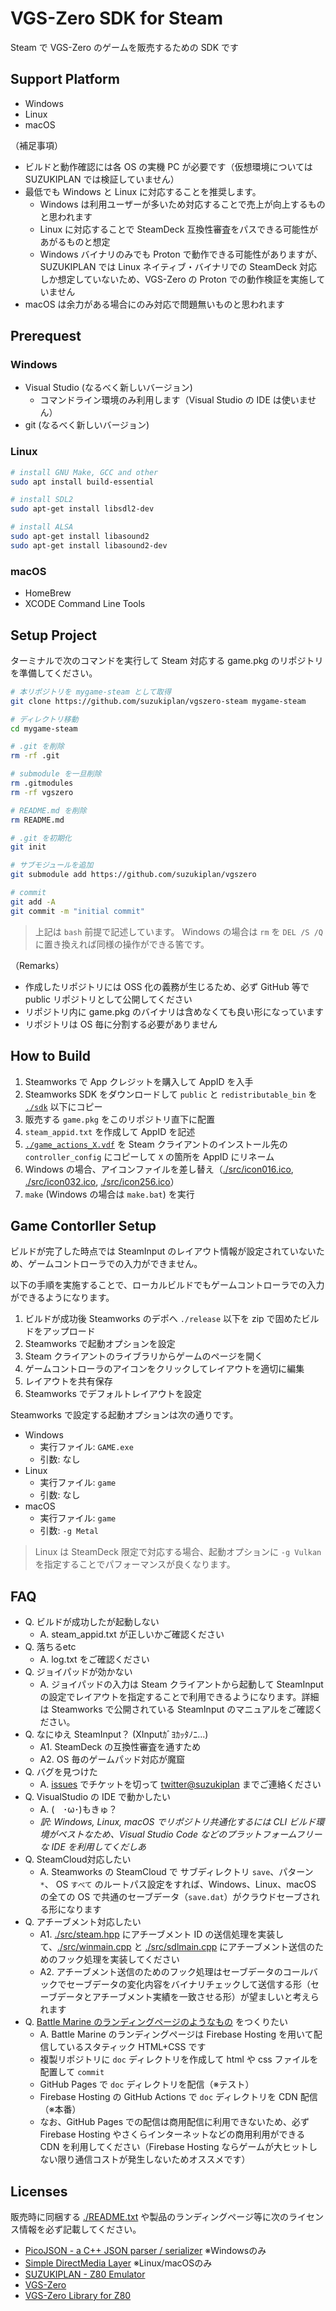 # VGS-Zero SDK for Steam

Steam で VGS-Zero のゲームを販売するための SDK です

## Support Platform

- Windows
- Linux
- macOS

（補足事項）

- ビルドと動作確認には各 OS の実機 PC が必要です（仮想環境については SUZUKIPLAN では検証していません）
- 最低でも Windows と Linux に対応することを推奨します。
  - Windows は利用ユーザーが多いため対応することで売上が向上するものと思われます
  - Linux に対応することで SteamDeck 互換性審査をパスできる可能性があがるものと想定
  - Windows バイナリのみでも Proton で動作できる可能性がありますが、SUZUKIPLAN では Linux ネイティブ・バイナリでの SteamDeck 対応しか想定していないため、VGS-Zero の Proton での動作検証を実施していません
- macOS は余力がある場合にのみ対応で問題無いものと思われます

## Prerequest

### Windows

- Visual Studio (なるべく新しいバージョン)
  - コマンドライン環境のみ利用します（Visual Studio の IDE は使いません）
- git (なるべく新しいバージョン)

### Linux

```bash
# install GNU Make, GCC and other
sudo apt install build-essential

# install SDL2
sudo apt-get install libsdl2-dev

# install ALSA
sudo apt-get install libasound2
sudo apt-get install libasound2-dev
```

### macOS

- HomeBrew
- XCODE Command Line Tools

## Setup Project

ターミナルで次のコマンドを実行して Steam 対応する game.pkg のリポジトリを準備してください。

```bash
# 本リポジトリを mygame-steam として取得
git clone https://github.com/suzukiplan/vgszero-steam mygame-steam

# ディレクトリ移動
cd mygame-steam

# .git を削除
rm -rf .git

# submodule を一旦削除
rm .gitmodules
rm -rf vgszero

# README.md を削除
rm README.md

# .git を初期化
git init

# サブモジュールを追加
git submodule add https://github.com/suzukiplan/vgszero

# commit
git add -A
git commit -m "initial commit"
```

> 上記は `bash` 前提で記述しています。
> Windows の場合は `rm` を `DEL /S /Q` に置き換えれば同様の操作ができる筈です。

（Remarks）

- 作成したリポジトリには OSS 化の義務が生じるため、必ず GitHub 等で public リポジトリとして公開してください
- リポジトリ内に game.pkg のバイナリは含めなくても良い形になっています
- リポジトリは OS 毎に分割する必要がありません

## How to Build

1. Steamworks で App クレジットを購入して AppID を入手
2. Steamworks SDK をダウンロードして `public` と `redistributable_bin` を [`./sdk`](./sdk) 以下にコピー
3. 販売する `game.pkg` をこのリポジトリ直下に配置
4. `steam_appid.txt` を作成して AppID を記述
5. [`./game_actions_X.vdf`](./game_actions_X.vdf) を Steam クライアントのインストール先の `controller_config` にコピーして `X` の箇所を AppID にリネーム
6. Windows の場合、アイコンファイルを差し替え（[./src/icon016.ico](./src/icon016.ico), [./src/icon032.ico](./src/icon032.ico), [./src/icon256.ico](./src/icon256.ico)）
7. `make` (Windows の場合は `make.bat`) を実行

## Game Contorller Setup

ビルドが完了した時点では SteamInput のレイアウト情報が設定されていないため、ゲームコントローラでの入力ができません。

以下の手順を実施することで、ローカルビルドでもゲームコントローラでの入力ができるようになります。

1. ビルドが成功後 Steamworks のデポへ `./release` 以下を zip で固めたビルドをアップロード
2. Steamworks で起動オプションを設定
3. Steam クライアントのライブラリからゲームのページを開く
4. ゲームコントローラのアイコンをクリックしてレイアウトを適切に編集
5. レイアウトを共有保存
6. Steamworks でデフォルトレイアウトを設定

Steamworks で設定する起動オプションは次の通りです。

- Windows
  - 実行ファイル: `GAME.exe`
  - 引数: なし
- Linux
  - 実行ファイル: `game`
  - 引数: なし
- macOS
  - 実行ファイル: `game`
  - 引数: `-g Metal`

> Linux は SteamDeck 限定で対応する場合、起動オプションに `-g Vulkan` を指定することでパフォーマンスが良くなります。

## FAQ

- Q. ビルドが成功したが起動しない
  - A. steam_appid.txt が正しいかご確認ください
- Q. 落ちるetc
  - A. log.txt をご確認ください
- Q. ジョイパッドが効かない
  - A. ジョイパッドの入力は Steam クライアントから起動して SteamInput の設定でレイアウトを指定することで利用できるようになります。詳細は Steamworks で公開されている SteamInput のマニュアルをご確認ください。
- Q. なにゆえ SteamInput？ (XInputｶﾞﾖｶｯﾀﾉﾆ...)
  - A1. SteamDeck の互換性審査を通すため
  - A2. OS 毎のゲームパッド対応が魔窟
- Q. バグを見つけた
  - A. [issues](https://github.com/suzukiplan/vgszero-steam/issues) でチケットを切って [twitter@suzukiplan](https://twitter.com/suzukiplan) までご連絡ください
- Q. VisualStudio の IDE で動かしたい
  - A. (　･ω･)もきゅ？
  - _訳: Windows, Linux, macOS でリポジトリ共通化するには CLI ビルド環境がベストなため、Visual Studio Code などのプラットフォームフリーな IDE を利用してくだしあ_
- Q. SteamCloud対応したい
  - A. Steamworks の SteamCloud で サブディレクトリ `save`、パターン `*`、 OS `すべて` のルートパス設定をすれば、Windows、Linux、macOS の全ての OS で共通のセーブデータ（`save.dat`）がクラウドセーブされる形になります
- Q. アチーブメント対応したい
  - A1. [./src/steam.hpp](./src/steam.hpp) にアチーブメント ID の送信処理を実装して、[./src/winmain.cpp](./src/winmain.cpp) と [./src/sdlmain.cpp](./src/sdlmain.cpp) にアチーブメント送信のためのフック処理を実装してください
  - A2. アチーブメント送信のためのフック処理はセーブデータのコールバックでセーブデータの変化内容をバイナリチェックして送信する形（セーブデータとアチーブメント実績を一致させる形）が望ましいと考えられます
- Q. [Battle Marine のランディングページのようなもの](https://battle-marine.web.app/) をつくりたい
  - A. Battle Marine のランディングページは Firebase Hosting を用いて配信しているスタティック HTML+CSS です
  - 複製リポジトリに `doc` ディレクトリを作成して html や css ファイルを配置して `commit`
  - GitHub Pages で `doc` ディレクトリを配信（※テスト）
  - Firebase Hosting の GitHub Actions で `doc` ディレクトリを CDN 配信（※本番）
  - なお、GitHub Pages での配信は商用配信に利用できないため、必ず Firebase Hosting やさくらインターネットなどの商用利用ができる CDN を利用してください（Firebase Hosting ならゲームが大ヒットしない限り通信コストが発生しないためオススメです）

## Licenses

販売時に同梱する [./README.txt](./README.txt) や製品のランディングページ等に次のライセンス情報を必ず記載してください。

- [PicoJSON - a C++ JSON parser / serializer](./LICENSE-PICOJSON.txt) ※Windowsのみ
- [Simple DirectMedia Layer](./LICENSE-SDL.txt) ※Linux/macOSのみ
- [SUZUKIPLAN - Z80 Emulator](./LICENSE-Z80.txt)
- [VGS-Zero](./LICENSE-VGS0.txt)
- [VGS-Zero Library for Z80](./LICENSE-VGS0LIB.txt)
